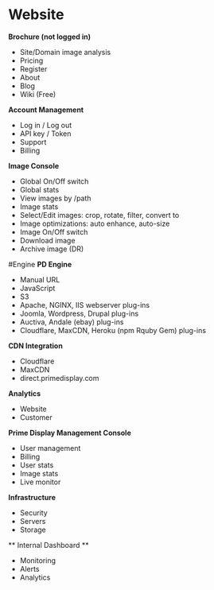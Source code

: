# Website
**Brochure (not logged in)**
* Site/Domain image analysis
* Pricing
* Register
* About
* Blog
* Wiki (Free)

**Account Management**
* Log in / Log out
* API key / Token
* Support
* Billing

**Image Console**
* Global On/Off switch
* Global stats
* View images by /path
* Image stats
* Select/Edit images: crop, rotate, filter, convert to
* Image optimizations: auto enhance, auto-size
* Image On/Off switch
* Download image
* Archive image (DR)

#Engine
**PD Engine**
* Manual URL
* JavaScript
* S3
* Apache, NGINX, IIS webserver plug-ins
* Joomla, Wordpress, Drupal plug-ins
* Auctiva, Andale (ebay) plug-ins
* Cloudflare, MaxCDN, Heroku (npm Rquby Gem) plug-ins

**CDN Integration**
* Cloudflare
* MaxCDN
* direct.primedisplay.com

**Analytics**
* Website
* Customer

**Prime Display Management Console**
* User management
* Billing
* User stats
* Image stats
* Live monitor

**Infrastructure**
* Security
* Servers
* Storage

** Internal Dashboard **
* Monitoring
* Alerts
* Analytics




